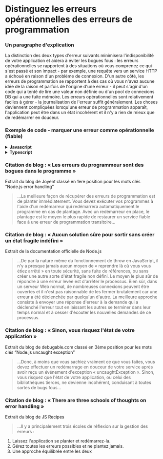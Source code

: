 # Distinguez les erreurs opérationnelles des erreurs de programmation

### Un paragraphe d'explication

La distinction des deux types d'erreur suivants minimisera l'indisponibilité de votre application et aidera à éviter les bogues fous : les erreurs opérationnelles se rapportent à des situations où vous comprenez ce qui s'est passé et son impact - par exemple, une requête vers un service HTTP a échoué en raison d'un problème de connexion. D'un autre côté, les erreurs de programmation se rapportent à des cas où vous n'avez aucune idée de la raison et parfois de l'origine d'une erreur - il peut s'agir d'un code qui a tenté de lire une valeur non définie ou d'un pool de connexions DB qui a une fuite mémoire. Les erreurs opérationnelles sont relativement faciles à gérer - la journalisation de l'erreur suffit généralement. Les choses deviennent compliquées lorsqu'une erreur de programmation apparaît, l'application peut être dans un état incohérent et il n'y a rien de mieux que de redémarrer en douceur.

### Exemple de code - marquer une erreur comme opérationnelle (fiable)

<details>
<summary><strong>Javascript</strong></summary>

```javascript
// marquer un objet Error comme opérationnel
const myError = new Error('Comment puis-je ajouter un nouveau produit lorsqu\'aucune valeur n\'est fournie ?');
myError.isOperational = true;

// ou si vous utilisez une fabrique d'erreurs centralisée (voir d'autres exemples pour le point "Utilisez uniquement l'objet intégré Error")
class AppError {
  constructor (commonType, description, isOperational) {
    Error.call(this);
    Error.captureStackTrace(this);
    this.commonType = commonType;
    this.description = description;
    this.isOperational = isOperational;
  }
};

throw new AppError(errorManagement.commonErrors.InvalidInput, 'Décrivez ici ce qui s\'est passé', true);

```
</details>

<details>
<summary><strong>Typescript</strong></summary>

```typescript
// une fabrique d'erreurs centralisée (voir d'autres exemples pour le point "Utilisez uniquement l'objet intégré Error")
export class AppError extends Error {
  public readonly commonType: string;
  public readonly isOperational: boolean;

  constructor(commonType: string, description: string, isOperational: boolean) {
    super(description);

    Object.setPrototypeOf(this, new.target.prototype); // restaure la chaîne du prototype

    this.commonType = commonType;
    this.isOperational = isOperational;

    Error.captureStackTrace(this);
  }
}

// marquer un objet Error comme opérationnel (true)
throw new AppError(errorManagement.commonErrors.InvalidInput, 'Describe here what happened', true);

```
</details>

### Citation de blog : « Les erreurs du programmeur sont des bogues dans le programme »

Extrait du blog de Joyent classé en 1ere position pour les mots clés “Node.js error handling”

 > …La meilleure façon de récupérer des erreurs de programmation est de planter immédiatement. Vous devez exécuter vos programmes à l'aide d'un redémarreur qui redémarrera automatiquement le programme en cas de plantage. Avec un redémarreur en place, le plantage est le moyen le plus rapide de restaurer un service fiable face à une erreur de programmation transitoire…

### Citation de blog : « Aucun solution sûre pour sortir sans créer un état fragile indéfini »

Extrait de la documentation officielle de Node.js

 > …De par la nature même du fonctionnement de throw en JavaScript, il n'y a presque jamais aucun moyen de « reprendre là où vous vous étiez arrêté » en toute sécurité, sans fuite de références, ou sans créer une autre sorte d'état fragile non défini. Le moyen le plus sûr de répondre à une erreur levée est d'arrêter le processus. Bien sûr, dans un serveur Web normal, de nombreuses connexions peuvent être ouvertes et il n'est pas raisonnable de les fermer brutalement car une erreur a été déclenchée par quelqu'un d'autre. La meilleure approche consiste à envoyer une réponse d'erreur à la demande qui a déclenché l'erreur tout en laissant les autres se terminer dans leur temps normal et à cesser d'écouter les nouvelles demandes de ce processus.

### Citation de blog : « Sinon, vous risquez l'état de votre application »

Extrait du blog de debugable.com classé en 3ème position pour les mots clés “Node.js uncaught exception”

 > …Donc, à moins que vous sachiez vraiment ce que vous faites, vous devez effectuer un redémarrage en douceur de votre service après avoir reçu un événement d'exception « uncaughtException ». Sinon, vous risquez que l'état de votre application, ou celui des bibliothèques tierces, ne devienne incohérent, conduisant à toutes sortes de bugs fous…

### Citation de blog : « There are three schools of thoughts on error handling »

Extrait du blog de JS Recipes

> …Il y a principalement trois écoles de réflexion sur la gestion des erreurs :
1. Laissez l'application se planter et redémarrez-la.
2. Gérez toutes les erreurs possibles et ne plantez jamais.
3. Une approche équilibrée entre les deux
